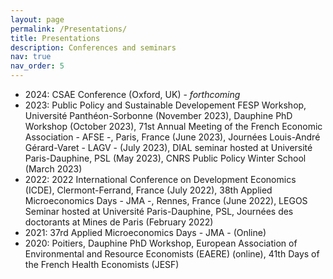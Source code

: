 ```yaml
---
layout: page
permalink: /Presentations/
title: Presentations
description: Conferences and seminars
nav: true
nav_order: 5
---
```

<!-- _pages/publications.md -->

* 2024: CSAE Conference (Oxford, UK) - *forthcoming*
* 2023: Public Policy and Sustainable Developement FESP Workshop, Université Panthéon-Sorbonne (November 2023), Dauphine PhD Workshop (October 2023), 71st Annual Meeting of the French Economic Association - AFSE -, Paris, France (June 2023), Journées Louis-André Gérard-Varet - LAGV - (July 2023), DIAL seminar hosted at Université Paris-Dauphine, PSL (May 2023), CNRS Public Policy Winter School (March 2023)
* 2022: 2022 International Conference on Development Economics (ICDE), Clermont-Ferrand, France (July 2022), 38th Applied Microeconomics Days - JMA -, Rennes, France (June 2022), LEGOS Seminar hosted at Université Paris-Dauphine, PSL, Journées des doctorants at Mines de Paris (February 2022)
* 2021: 37rd Applied Microeconomics Days - JMA - (Online)
* 2020: Poitiers, Dauphine PhD Workshop, European Association of Environmental and Resource Economists (EAERE) (online), 41th Days of the French Health Economists (JESF)
